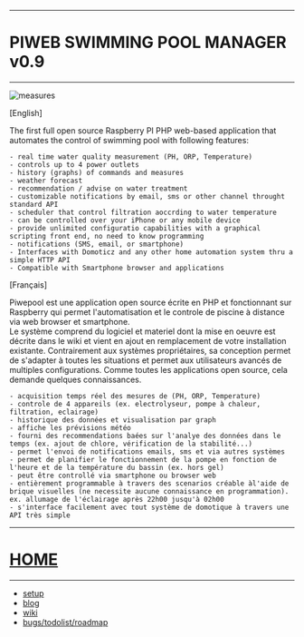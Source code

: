 ---------------------------------------------------------
# PIWEB SWIMMING POOL MANAGER v0.9
---------------------------------------------------------

![measures](https://github.com/infrafast/piwebpool/raw/gh-pages/wiki/measures.png)

[English]

The first full open source Raspberry PI PHP web-based application that automates the control of swimming pool with following features:

    - real time water quality measurement (PH, ORP, Temperature)
    - controls up to 4 power outlets
    - history (graphs) of commands and measures
    - weather forecast 
    - recommendation / advise on water treatment
    - customizable notifications by email, sms or other channel throught standard API
    - scheduler that control filtration aoccrding to water temperature
    - can be controlled over your iPhone or any mobile device
    - provide unlimited configuratio capabilities with a graphical scripting front end, no need to know programming
    - notifications (SMS, email, or smartphone)
    - Interfaces with Domoticz and any other home automation system thru a simple HTTP API
    - Compatible with Smartphone browser and applications

[Français]

Piwepool est une application open source écrite en PHP et fonctionnant sur Raspberry qui permet l'automatisation et le controle de piscine à distance via web browser et smartphone.  
Le système comprend du logiciel et materiel dont la mise en oeuvre est décrite dans le wiki et vient en ajout en remplacement de votre installation existante. 
Contrairement aux systèmes propriétaires, sa conception permet de s'adapter à toutes les situations et permet aux utilisateurs avancés de multiples configurations. 
Comme toutes les applications open source, cela demande quelques connaissances. 

    - acquisition temps réel des mesures de (PH, ORP, Temperature)   
    - controle de 4 appareils (ex. electrolyseur, pompe à chaleur, filtration, eclairage)   
    - historique des données et visualisation par graph   
    - affiche les prévisions météo   
    - fourni des recommendations baées sur l'analye des données dans le temps (ex. ajout de chlore, vérification de la stabilité...)   
    - permet l'envoi de notifications emails, sms et via autres systèmes    
    - permet de planifier le fonctionnement de la pompe en fonction de l'heure et de la température du bassin (ex. hors gel)   
    - peut être controllé via smartphone ou browser web   
    - entièrement programmable à travers des scenarios créable àl'aide de brique visuelles (ne necessite aucune connaissance en programmation). ex. allumage de l'éclairage après 22h00 jusqu'à 02h00   
    - s'interface facilement avec tout système de domotique à travers une API très simple   

---------------------------------------------------------
# [HOME](http://piwebpool.infrafast.com)
---------------------------------------------------------
- [setup](https://github.com/infrafast/piwebpool/wiki/Setup)   
- [blog](https://infrafast.github.io/)
- [wiki](https://github.com/infrafast/piwebpool/wiki) 
- [bugs/todolist/roadmap](https://github.com/infrafast/piwebpool/issues)   

